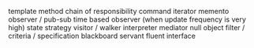 template method
chain of responsibility
command
iterator
memento
observer / pub-sub
time based observer (when update frequency is very high)
state
strategy
visitor / walker
interpreter
mediator
null object
filter / criteria / specification
blackboard
servant
fluent interface
